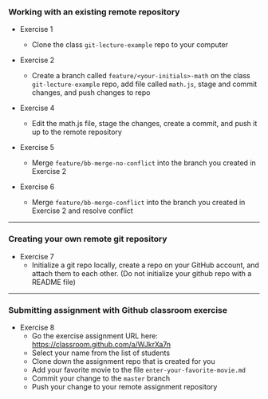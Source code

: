 ### Working with an existing remote repository

- Exercise 1

  - Clone the class `git-lecture-example` repo to your computer

- Exercise 2

  - Create a branch called `feature/<your-initials>-math` on the class `git-lecture-example` repo, add file called `math.js`, stage and commit changes, and push changes to repo

- Exercise 4

  - Edit the math.js file, stage the changes, create a commit, and push it up to the remote repository

- Exercise 5

  - Merge `feature/bb-merge-no-conflict` into the branch you created in Exercise 2

- Exercise 6

  - Merge `feature/bb-merge-conflict` into the branch you created in Exercise 2 and resolve conflict

---

### Creating your own remote git repository

- Exercise 7
  - Initialize a git repo locally, create a repo on your GitHub account, and attach them to each other. (Do not initialize your github repo with a README file)

---

### Submitting assignment with Github classroom exercise

- Exercise 8
  - Go the exercise assignment URL here: https://classroom.github.com/a/WJkrXa7n
  - Select your name from the list of students
  - Clone down the assignment repo that is created for you
  - Add your favorite movie to the file `enter-your-favorite-movie.md`
  - Commit your change to the `master` branch
  - Push your change to your remote assignment repository
